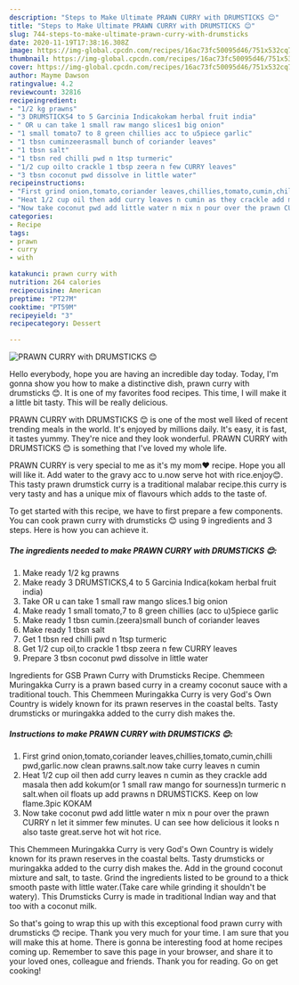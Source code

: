 ```yaml
---
description: "Steps to Make Ultimate PRAWN CURRY with DRUMSTICKS 😊"
title: "Steps to Make Ultimate PRAWN CURRY with DRUMSTICKS 😊"
slug: 744-steps-to-make-ultimate-prawn-curry-with-drumsticks
date: 2020-11-19T17:38:16.308Z
image: https://img-global.cpcdn.com/recipes/16ac73fc50095d46/751x532cq70/prawn-curry-with-drumsticks-😊-recipe-main-photo.jpg
thumbnail: https://img-global.cpcdn.com/recipes/16ac73fc50095d46/751x532cq70/prawn-curry-with-drumsticks-😊-recipe-main-photo.jpg
cover: https://img-global.cpcdn.com/recipes/16ac73fc50095d46/751x532cq70/prawn-curry-with-drumsticks-😊-recipe-main-photo.jpg
author: Mayme Dawson
ratingvalue: 4.2
reviewcount: 32816
recipeingredient:
- "1/2 kg prawns"
- "3 DRUMSTICKS4 to 5 Garcinia Indicakokam herbal fruit india"
- " OR u can take 1 small raw mango slices1 big onion"
- "1 small tomato7 to 8 green chillies acc to u5piece garlic"
- "1 tbsn cuminzeerasmall bunch of coriander leaves"
- "1 tbsn salt"
- "1 tbsn red chilli pwd n 1tsp turmeric"
- "1/2 cup oilto crackle 1 tbsp zeera n few CURRY leaves"
- "3 tbsn coconut pwd dissolve in little water"
recipeinstructions:
- "First grind onion,tomato,coriander leaves,chillies,tomato,cumin,chilli pwd,garlic.now clean prawns.salt.now take curry leaves n cumin"
- "Heat 1/2 cup oil then add curry leaves n cumin as they crackle add masala then add kokum(or 1 small raw mango for sourness)n turmeric n salt.when oil floats up add prawns n DRUMSTICKS. Keep on low flame.3pic KOKAM"
- "Now take coconut pwd add little water n mix n pour over the prawn CURRY n let it simmer few minutes. U can see how delicious it looks n also taste great.serve hot wit hot rice."
categories:
- Recipe
tags:
- prawn
- curry
- with

katakunci: prawn curry with 
nutrition: 264 calories
recipecuisine: American
preptime: "PT27M"
cooktime: "PT59M"
recipeyield: "3"
recipecategory: Dessert

---
```



![PRAWN CURRY with DRUMSTICKS 😊](https://img-global.cpcdn.com/recipes/16ac73fc50095d46/751x532cq70/prawn-curry-with-drumsticks-😊-recipe-main-photo.jpg)

Hello everybody, hope you are having an incredible day today. Today, I'm gonna show you how to make a distinctive dish, prawn curry with drumsticks 😊. It is one of my favorites food recipes. This time, I will make it a little bit tasty. This will be really delicious.

PRAWN CURRY with DRUMSTICKS 😊 is one of the most well liked of recent trending meals in the world. It's enjoyed by millions daily. It's easy, it is fast, it tastes yummy. They're nice and they look wonderful. PRAWN CURRY with DRUMSTICKS 😊 is something that I've loved my whole life.

PRAWN CURRY is very special to me as it&#39;s my mom❤ recipe. Hope you all will like it. Add water to the gravy acc to u.now serve hot with rice.enjoy😊. This tasty prawn drumstick curry is a traditional malabar recipe.this curry is very tasty and has a unique mix of flavours which adds to the taste of.


To get started with this recipe, we have to first prepare a few components. You can cook prawn curry with drumsticks 😊 using 9 ingredients and 3 steps. Here is how you can achieve it.

<!--inarticleads1-->

##### The ingredients needed to make PRAWN CURRY with DRUMSTICKS 😊:

1. Make ready 1/2 kg prawns
1. Make ready 3 DRUMSTICKS,4 to 5 Garcinia Indica(kokam herbal fruit india)
1. Take  OR u can take 1 small raw mango slices.1 big onion
1. Make ready 1 small tomato,7 to 8 green chillies (acc to u)5piece garlic
1. Make ready 1 tbsn cumin.(zeera)small bunch of coriander leaves
1. Make ready 1 tbsn salt
1. Get 1 tbsn red chilli pwd n 1tsp turmeric
1. Get 1/2 cup oil,to crackle 1 tbsp zeera n few CURRY leaves
1. Prepare 3 tbsn coconut pwd dissolve in little water


Ingredients for GSB Prawn Curry with Drumsticks Recipe. Chemmeen Muringakka Curry is a prawn based curry in a creamy coconut sauce with a traditional touch. This Chemmeen Muringakka Curry is very God&#39;s Own Country is widely known for its prawn reserves in the coastal belts. Tasty drumsticks or muringakka added to the curry dish makes the. 

<!--inarticleads2-->

##### Instructions to make PRAWN CURRY with DRUMSTICKS 😊:

1. First grind onion,tomato,coriander leaves,chillies,tomato,cumin,chilli pwd,garlic.now clean prawns.salt.now take curry leaves n cumin
1. Heat 1/2 cup oil then add curry leaves n cumin as they crackle add masala then add kokum(or 1 small raw mango for sourness)n turmeric n salt.when oil floats up add prawns n DRUMSTICKS. Keep on low flame.3pic KOKAM
1. Now take coconut pwd add little water n mix n pour over the prawn CURRY n let it simmer few minutes. U can see how delicious it looks n also taste great.serve hot wit hot rice.


This Chemmeen Muringakka Curry is very God&#39;s Own Country is widely known for its prawn reserves in the coastal belts. Tasty drumsticks or muringakka added to the curry dish makes the. Add in the ground coconut mixture and salt, to taste. Grind the ingredients listed to be ground to a thick smooth paste with little water.(Take care while grinding it shouldn&#39;t be watery). This Drumsticks Curry is made in traditional Indian way and that too with a coconut milk. 

So that's going to wrap this up with this exceptional food prawn curry with drumsticks 😊 recipe. Thank you very much for your time. I am sure that you will make this at home. There is gonna be interesting food at home recipes coming up. Remember to save this page in your browser, and share it to your loved ones, colleague and friends. Thank you for reading. Go on get cooking!
